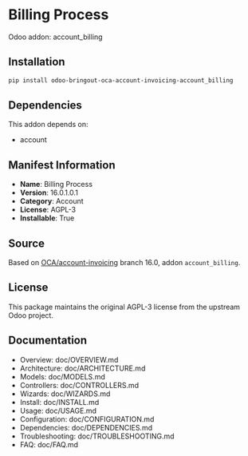 # Billing Process

Odoo addon: account_billing

## Installation

```bash
pip install odoo-bringout-oca-account-invoicing-account_billing
```

## Dependencies

This addon depends on:
- account

## Manifest Information

- **Name**: Billing Process
- **Version**: 16.0.1.0.1
- **Category**: Account
- **License**: AGPL-3
- **Installable**: True

## Source

Based on [OCA/account-invoicing](https://github.com/OCA/account-invoicing) branch 16.0, addon `account_billing`.

## License

This package maintains the original AGPL-3 license from the upstream Odoo project.

## Documentation

- Overview: doc/OVERVIEW.md
- Architecture: doc/ARCHITECTURE.md
- Models: doc/MODELS.md
- Controllers: doc/CONTROLLERS.md
- Wizards: doc/WIZARDS.md
- Install: doc/INSTALL.md
- Usage: doc/USAGE.md
- Configuration: doc/CONFIGURATION.md
- Dependencies: doc/DEPENDENCIES.md
- Troubleshooting: doc/TROUBLESHOOTING.md
- FAQ: doc/FAQ.md
